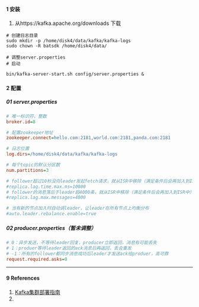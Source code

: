 

#### 1 安装

1. 从https://kafka.apache.org/downloads 下载



```shell
# 创建日志目录
sudo mkdir -p /home/disk4/data/kafka/kafka-logs
sudo chown -R batsdk /home/disk4/data/

# 调整server.properties
# 启动

bin/kafka-server-start.sh config/server.properties &
```



#### 2 配置

##### 01 server.properties

```ini
# 唯一标识符，整数
broker.id=8

# 配置zookeeper地址
zookeeper.connect=hello.com:2181,world.com:2181,panda.com:2181

# 日志位置
log.dirs=/home/disk4/data/kafka/kafka-logs

# 每个topic的默认分区数
num.partitions=3						

# follower超过10秒没向leader发起fetch请求，就从ISR中移除（满足条件后会再加入到ISR中）
#replica.lag.time.max.ms=10000	
# follower的消息落后于leader超4000条，就从ISR中移除（满足条件后会再加入到ISR中）
#replica.lag.max.messages=4000	

# 当有新的节点加入时自动调leader，让leader在所有节点上均衡分布
#auto.leader.rebalance.enable=true
```



##### 02 producer.properties（暂未调整）

```ini
# 0：异步发送，不等待leader回复，producer立即返回，消息有可能丢失
# 1：produer等待leader返回的ack消息后再返回，丢会重发
# -1：所有的follower都同步消息成功后leader才发送ack给produer，高可靠
request.required.asks=0
```









----

#### 9 References

1. [Kafka集群部署指南](https://ken.io/note/kafka-cluster-deploy-guide)
2. 